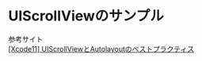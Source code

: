 # UIScrollViewのサンプル
参考サイト  
[[Xcode11] UIScrollViewとAutolayoutのベストプラクティス](https://qiita.com/Swift-User/items/67a5dd3d9eabf513aa2c)
